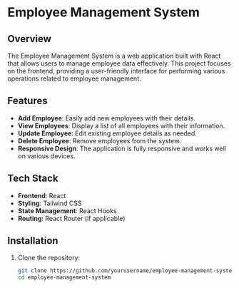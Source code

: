 # Employee Management System

## Overview

The Employee Management System is a web application built with React that allows users to manage employee data effectively. This project focuses on the frontend, providing a user-friendly interface for performing various operations related to employee management.

## Features

- **Add Employee**: Easily add new employees with their details.
- **View Employees**: Display a list of all employees with their information.
- **Update Employee**: Edit existing employee details as needed.
- **Delete Employee**: Remove employees from the system.
- **Responsive Design**: The application is fully responsive and works well on various devices.

## Tech Stack

- **Frontend**: React
- **Styling**: Tailwind CSS
- **State Management**: React Hooks
- **Routing**: React Router (if applicable)

## Installation

1. Clone the repository:

   ```bash
   git clone https://github.com/yourusername/employee-management-system.git
   cd employee-management-system

